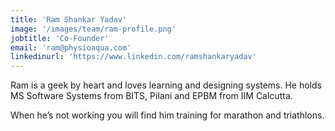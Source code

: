 ```yaml
---
title: 'Ram Shankar Yadav'
image: '/images/team/ram-profile.png'
jobtitle: 'Co-Founder'
email: 'ram@physioaqua.com'
linkedinurl: 'https://www.linkedin.com/ramshankaryadav'
---
```


Ram is a geek by heart and loves learning and designing systems. 
He holds MS Software Systems from BITS, Pilani and EPBM from IIM Calcutta.

When he’s not working you will find him training for marathon and triathlons.